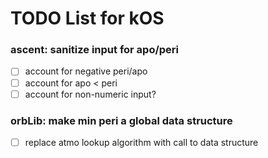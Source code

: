 # TODO List for kOS 

 ### ascent: sanitize input for apo/peri
- [ ] account for negative peri/apo
- [ ] account for apo < peri
- [ ] account for non-numeric input?
      
### orbLib: make min peri a global data structure
- [ ] replace atmo lookup algorithm with call to data structure
